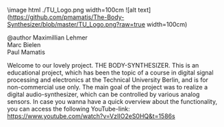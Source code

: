 \image html ./TU_Logo.png width=100cm
![alt text](https://github.com/pmamatis/The-Body-Synthesizer/blob/master/TU_Logo.png?raw=true width=100cm)

@author Maximillian Lehmer <br> Marc Bielen <br> Paul Mamatis

Welcome to our lovely project. THE BODY-SYNTHESIZER. This is an educational project, which has been the topic of a course in digital signal processing and electronics at the Technical University Berlin, and is for non-commercial use only. The main goal of the project was to realize a digital audio-synthesizer, which can be controlled by various analog sensors. In case you wanna have a quick overview about the functionality, you can access the following YouTube-link: https://www.youtube.com/watch?v=VzIIO2eS0HQ&t=1586s
